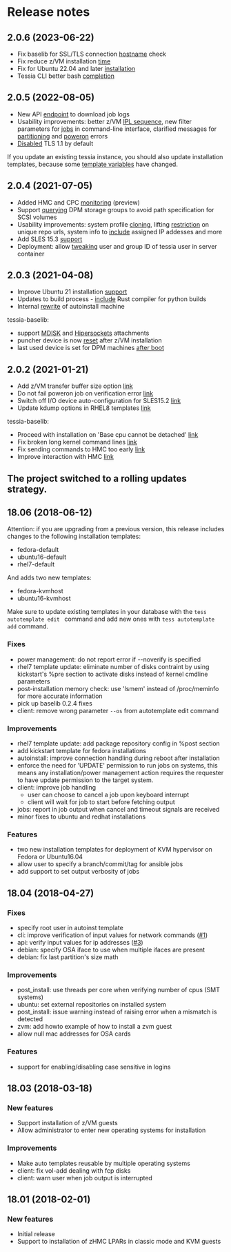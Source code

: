 <!--
Copyright 2018 IBM Corp.

Licensed under the Apache License, Version 2.0 (the "License");
you may not use this file except in compliance with the License.
You may obtain a copy of the License at

   http://www.apache.org/licenses/LICENSE-2.0

Unless required by applicable law or agreed to in writing, software
distributed under the License is distributed on an "AS IS" BASIS,
WITHOUT WARRANTIES OR CONDITIONS OF ANY KIND, either express or implied.
See the License for the specific language governing permissions and
limitations under the License.
-->
# Release notes

## 2.0.6 (2023-06-22)

- Fix baselib for SSL/TLS connection [hostname](https://gitlab.com/tessia-project/tessia-baselib/-/merge_requests/74) check
- Fix reduce z/VM installation [time](https://gitlab.com/tessia-project/tessia-baselib/-/merge_requests/73)
- Fix for Ubuntu 22.04 and later [installation](https://gitlab.com/tessia-project/tessia/-/merge_requests/371)
- Tessia CLI better bash [completion](https://gitlab.com/tessia-project/tessia/-/merge_requests/366)

## 2.0.5 (2022-08-05)

- New API [endpoint](https://gitlab.com/tessia-project/tessia/-/merge_requests/354) to download job logs
- Usability improvements: better z/VM [IPL sequence](https://gitlab.com/tessia-project/tessia-baselib/-/merge_requests/70),
  new filter parameters for [jobs](https://gitlab.com/tessia-project/tessia/-/merge_requests/323) in command-line interface,
  clarified messages for [partitioning](https://gitlab.com/tessia-project/tessia/-/merge_requests/357) and [poweron](https://gitlab.com/tessia-project/tessia/-/merge_requests/356) errors
- [Disabled](https://gitlab.com/tessia-project/tessia/-/merge_requests/359) TLS 1.1 by default

If you update an existing tessia instance, you should also update installation templates, because some [template variables](users/autoinstall_machine.md#autotemplate-variables) have changed.

## 2.0.4 (2021-07-05)

- Added HMC and CPC [monitoring](https://gitlab.com/tessia-project/tessia/-/commit/957eec644b3a5e06277f2167f9f2be66221195f6) (preview)
- Support [querying](https://gitlab.com/tessia-project/tessia-baselib/-/commit/8f99699d1462efa4890b3173c955224796a934c8) DPM storage groups to avoid path specification for SCSI volumes
- Usability improvements: system profile [cloning](https://gitlab.com/tessia-project/tessia/-/commit/ace9035f7de2984403f4536a1ba7f31100e588de), lifting [restriction](https://gitlab.com/tessia-project/tessia/-/commit/5c3909ae0027b30ed721ec43c01e5a11a80ae296) on unique repo urls, system info to [include](https://gitlab.com/tessia-project/tessia/-/commit/f66ba9f3a07abaa7cbe6af741e3543fe21b8f7b6) assigned IP addesses and more
- Add SLES 15.3 [support](https://gitlab.com/tessia-project/tessia/-/commit/73990841c41f56f56a94aac05973af8d7497487f)
- Deployment: allow [tweaking](https://gitlab.com/tessia-project/tessia/-/commit/6ae67e6d745e9031876216c0ec55bceede436216) user and group ID of tessia user in server container

## 2.0.3 (2021-04-08)

- Improve Ubuntu 21 installation [support](https://gitlab.com/tessia-project/tessia/-/commit/559bc86bfc6a75f93bc339a7ce43aefd6a6dddbf)
- Updates to build process - [include](https://gitlab.com/tessia-project/tessia/-/commit/136829415f06e89d9b02618cee6cafc27eb4f7ce) Rust compiler for python builds
- Internal [rewrite](https://gitlab.com/tessia-project/tessia/-/commit/369f4e588fb74b80620e0f1e0429649c89ccf3b6) of autoinstall machine

tessia-baselib:
- support [MDISK](https://gitlab.com/tessia-project/tessia-baselib/-/commit/346cb9e97012aca4fcbe3c5f14c273bfc1291532) and [Hipersockets](https://gitlab.com/tessia-project/tessia-baselib/-/commit/885579d74103f5937e39d35ba86fb7df6842cab7) attachments
- puncher device is now [reset](https://gitlab.com/tessia-project/tessia-baselib/-/commit/d30bbf93e35e4836b983602a1c6cff4fc84d2b29) after z/VM installation
- last used device is set for DPM machines [after boot](https://gitlab.com/tessia-project/tessia-baselib/-/commit/055642a10d0ea7e91709e71fea76f6e4e67805c0)

## 2.0.2 (2021-01-21)

- Add z/VM transfer buffer size option [link](https://gitlab.com/tessia-project/tessia/-/commit/64be44fdfd81241226c80831d6dc6cdf0e2b0f40)
- Do not fail poweron job on verification error [link](https://gitlab.com/tessia-project/tessia/-/commit/067216fc6667b1288da6c36855f1ff131f6b27a4)
- Switch off I/O device auto-configuration for SLES15.2 [link](https://gitlab.com/tessia-project/tessia/-/commit/cbae4a640f883d30c07812d2a0b460c5bab7bba7)
- Update kdump options in RHEL8 templates [link](https://gitlab.com/tessia-project/tessia/-/commit/75e4fd3b574896d05068a76e8e9786bf4e17a0ce)

tessia-baselib:
- Proceed with installation on 'Base cpu cannot be detached' [link](https://gitlab.com/tessia-project/tessia-baselib/-/commit/dc9fe84e35170a1fa1ffce7ab73a66807d68cf56)
- Fix broken long kernel command lines [link](https://gitlab.com/tessia-project/tessia-baselib/-/commit/2e74c823b0c8a41b909af89d60c59ed3834b4983)
- Fix sending commands to HMC too early [link](https://gitlab.com/tessia-project/tessia-baselib/-/commit/a7e8967080999f18f841312d8bd854d3bf2aa9a0)
- Improve interaction with HMC [link](https://gitlab.com/tessia-project/tessia-baselib/-/commit/7f7d238233a896af16258be3e167f42904dbdc1d)

## The project switched to a rolling updates strategy.

## 18.06 (2018-06-12)

Attention: if you are upgrading from a previous version, this release includes changes to the following installation templates:

- fedora-default
- ubuntu16-default
- rhel7-default

And adds two new templates:

- fedora-kvmhost
- ubuntu16-kvmhost

Make sure to update existing templates in your database with the `tess autotemplate edit ` command and add new ones with `tess autotemplate add` command.

### Fixes

- power management: do not report error if --noverify is specified
- rhel7 template update: eliminate number of disks contraint by using kickstart's %pre section to activate disks instead of kernel cmdline parameters
- post-installation memory check: use 'lsmem' instead of /proc/meminfo for more accurate information
- pick up baselib 0.2.4 fixes
- client: remove wrong parameter `--os` from autotemplate edit command

### Improvements

- rhel7 template update: add package repository config in %post section
- add kickstart template for fedora installations
- autoinstall: improve connection handling during reboot after installation
- enforce the need for 'UPDATE' permission to run jobs on systems, this means any installation/power management action requires the requester to have update permission to the target system.
- client: improve job handling
    - user can choose to cancel a job upon keyboard interrupt
    - client will wait for job to start before fetching output
- jobs: report in job output when cancel and timeout signals are received
- minor fixes to ubuntu and redhat installations

### Features

- two new installation templates for deployment of KVM hypervisor on Fedora or Ubuntu16.04
- allow user to specify a branch/commit/tag for ansible jobs
- add support to set output verbosity of jobs

## 18.04 (2018-04-27)

### Fixes

- specify root user in autoinst template
- cli: improve verification of input values for network commands ([#1](https://gitlab.com/tessia-project/tessia/issues/1))
- api: verify input values for ip addresses ([#3](https://gitlab.com/tessia-project/tessia/issues/3))
- debian: specify OSA iface to use when multiple ifaces are present
- debian: fix last partition's size math

### Improvements

- post_install: use threads per core when verifying number of cpus (SMT systems)
- ubuntu: set external repositories on installed system
- post_install: issue warning instead of raising error when a mismatch is detected
- zvm: add howto example of how to install a zvm guest
- allow null mac addresses for OSA cards

### Features

- support for enabling/disabling case sensitive in logins

## 18.03 (2018-03-18)

### New features

- Support installation of z/VM guests
- Allow administrator to enter new operating systems for installation

### Improvements

- Make auto templates reusable by multiple operating systems
- client: fix vol-add dealing with fcp disks
- client: warn user when job output is interrupted

## 18.01 (2018-02-01)

### New features

- Initial release
- Support to installation of zHMC LPARs in classic mode and KVM guests
